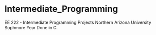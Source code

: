 # Intermediate_Programming
EE 222 - Intermediate Programming Projects
Northern Arizona University
Sophmore Year
Done in C.
